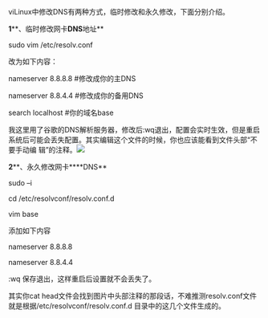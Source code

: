 viLinux中修改DNS有两种方式，临时修改和永久修改，下面分别介绍。

**1****、临时修改网卡****DNS****地址**

sudo vim /etc/resolv.conf

改为如下内容：

nameserver 8.8.8.8 #修改成你的主DNS

nameserver 8.8.4.4 #修改成你的备用DNS

search localhost #你的域名base

我这里用了谷歌的DNS解析服务器，修改后:wq退出，配置会实时生效，但是重启系统后可能会丢失配置。其实编辑这个文件的时候，你也应该能看到文件头部“不要手动编
辑”的注释。![](linux修改dns地址/image002.png)

**2****、永久修改网卡****DNS**

sudo –i

cd /etc/resolvconf/resolv.conf.d

vim base

添加如下内容

nameserver 8.8.8.8

nameserver 8.8.4.4

:wq 保存退出，这样重启后设置就不会丢失了。

其实你cat head文件会找到图片中头部注释的那段话，不难推测resolv.conf文件就是根据/etc/resolvconf/resolv.conf.d
目录中的这几个文件生成的。



